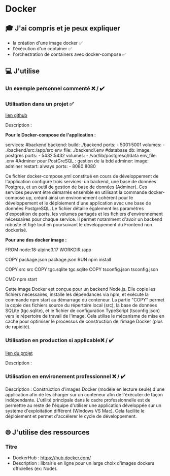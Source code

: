 # Docker

## 🎓 J'ai compris et je peux expliquer

- la création d'une image docker ✅
- l'éxécution d'un container ✅
- l'orchestration de containers avec docker-compose ✅


## 💻 J'utilise

### Un exemple personnel commenté ❌ / ✔️

### Utilisation dans un projet ✅

[lien github](https://github.com/KevinNizet/the-good-corner/tree/graphQL)

Description :

**Pour le Docker-compose de l'application :**

services:
#backend
  backend:
    build: ./backend
    ports:
      - 5001:5001
    volumes:
      - ./backend/src:/app/src
    env_file: ./backend/.env
  #database
  db:
    image: postgres
    ports:
      - 5432:5432 
    volumes:
      - /var/lib/postgresql/data
    env_file: .env
  #Adminer pour PostGreSQL : gestion de la bdd
  adminer:
    image: adminer
    restart: always
    ports:
      - 8080:8080


Ce fichier docker-compose.yml constitué en cours de développement de l'application configure trois services: un backend, une base de données Postgres, et un outil de gestion de base de données (Adminer). Ces services peuvent être démarrés ensemble en utilisant la commande docker-compose up, créant ainsi un environnement cohérent pour le développement et le déploiement d'une application avec une base de données PostgreSQL. Le fichier détaille également les paramètres d'exposition de ports, les volumes partagés et les fichiers d'environnement nécessaires pour chaque service.
Il permet notamment d'avoir un backend robuste et figé tout en poursuivant le développement du Frontend non dockerisé. 


**Pour une des docker image :**

FROM node:18-alpine3.17
WORKDIR /app

COPY package.json package.json
RUN npm install

COPY src src
COPY tgc.sqlite tgc.sqlite
COPY tsconfig.json tsconfig.json

CMD npm start

 Cette image Docker est conçue pour un backend Node.js. Elle copie les fichiers nécessaires, installe les dépendances via npm, et exécute la commande npm start au démarrage du conteneur.
 La partie "COPY" permet la copie des fichiers source du répertoire local (src), la base de données SQLite (tgc.sqlite), et le fichier de configuration TypeScript (tsconfig.json) vers le répertoire de travail de l'image. Cela utilise le mécanisme de mise en cache pour optimiser le processus de construction de l'image Docker (plus de rapidité).

### Utilisation en production si applicable❌ / ✔️

[lien du projet](...)

Description :

### Utilisation en environement professionnel ❌ / ✔️

Description :
Construction d'images Docker (modèle en lecture seule) d'une application afin de les charger sur un conteneur afin de l'éxécuter de façon indépendante. 
L'utilité principale dans le cadre professionnelle est de permettre au reste de l'équipe d'utiliser une application développée sur un système d'exploitation différent (Windows VS Mac). Cela facilite le déploiement et permet d'accélerer le cycle de développement. 


## 🌐 J'utilise des ressources

### Titre

- DockerHub : https://hub.docker.com/
- Description : librairie en ligne pour un large choix d'images dockers officielles (ex: Node).


